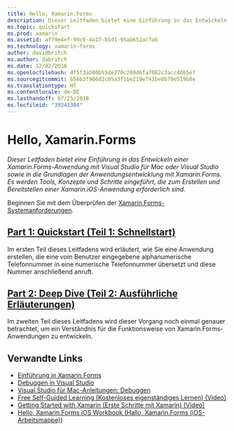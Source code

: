 ```yaml
---
title: Hello, Xamarin.Forms
description: Dieser Leitfaden bietet eine Einführung in das Entwickeln einer Xamarin.Forms-Anwendung mit Visual Studio für Mac oder Visual Studio sowie in die Grundlagen der Anwendungsentwicklung mit Xamarin.Forms.
ms.topic: quickstart
ms.prod: xamarin
ms.assetid: af79e4ef-99c6-4a17-b5d1-95ab652ac7ab
ms.technology: xamarin-forms
author: davidbritch
ms.author: dabritch
ms.date: 12/02/2016
ms.openlocfilehash: 4f5f3ab00b55de270c209d6fa7082c3acc40b5ef
ms.sourcegitcommit: b56b3f906d2c05a3f1be219ef41be8b79e519b8e
ms.translationtype: HT
ms.contentlocale: de-DE
ms.lasthandoff: 07/25/2018
ms.locfileid: "39241304"
---
```

# <a name="hello-xamarinforms"></a>Hello, Xamarin.Forms

_Dieser Leitfaden bietet eine Einführung in das Entwickeln einer Xamarin.Forms-Anwendung mit Visual Studio für Mac oder Visual Studio sowie in die Grundlagen der Anwendungsentwicklung mit Xamarin.Forms. Es werden Tools, Konzepte und Schritte eingeführt, die zum Erstellen und Bereitstellen einer Xamarin.iOS-Anwendung erforderlich sind._

Beginnen Sie mit dem Überprüfen der [Xamarin.Forms-Systemanforderungen](~/cross-platform/get-started/installation/index.md).

## <a name="part-1-quickstartxamarin-formsget-startedhello-xamarin-formsquickstartmd"></a>[Part 1: Quickstart (Teil 1: Schnellstart)](~/xamarin-forms/get-started/hello-xamarin-forms/quickstart.md)

Im ersten Teil dieses Leitfadens wird erläutert, wie Sie eine Anwendung erstellen, die eine vom Benutzer eingegebene alphanumerische Telefonnummer in eine numerische Telefonnummer übersetzt und diese Nummer anschließend anruft.

## <a name="part-2-deep-divexamarin-formsget-startedhello-xamarin-formsdeepdivemd"></a>[Part 2: Deep Dive (Teil 2: Ausführliche Erläuterungen)](~/xamarin-forms/get-started/hello-xamarin-forms/deepdive.md)

Im zweiten Teil dieses Leitfadens wird dieser Vorgang noch einmal genauer betrachtet, um ein Verständnis für die Funktionsweise von Xamarin.Forms-Anwendungen zu entwickeln.


## <a name="related-links"></a>Verwandte Links

- [Einführung in Xamarin.Forms](~/xamarin-forms/get-started/introduction-to-xamarin-forms.md)
- [Debuggen in Visual Studio](http://msdn.microsoft.com/library/k0k771bt%28v=vs.90%29.aspx)
- [Visual Studio für Mac-Anleitungen: Debuggen](https://github.com/xamarin/recipes/tree/master/Recipes/cross-platform/ide/debugging)
- [Free Self-Guided Learning (Kostenloses eigenständiges Lernen) (Video)](https://university.xamarin.com/self-guided)
- [Getting Started with Xamarin (Erste Schritte mit Xamarin) (Video)](https://developer.xamarin.com/videos/)
- [Hello, Xamarin.Forms iOS Workbook (Hallo, Xamarin.Forms (iOS-Arbeitsmappe))](https://developer.xamarin.com/workbooks/xamarin-forms/getting-started/GettingStartedWithXamarinForms-ios.workbook)
